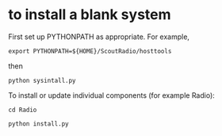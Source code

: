 # to install a blank system
First set up PYTHONPATH as appropriate. For example,

```export PYTHONPATH=${HOME}/ScoutRadio/hosttools```

then

```python sysintall.py```

To install or update individual components (for example Radio):

```cd Radio```

```python install.py```
